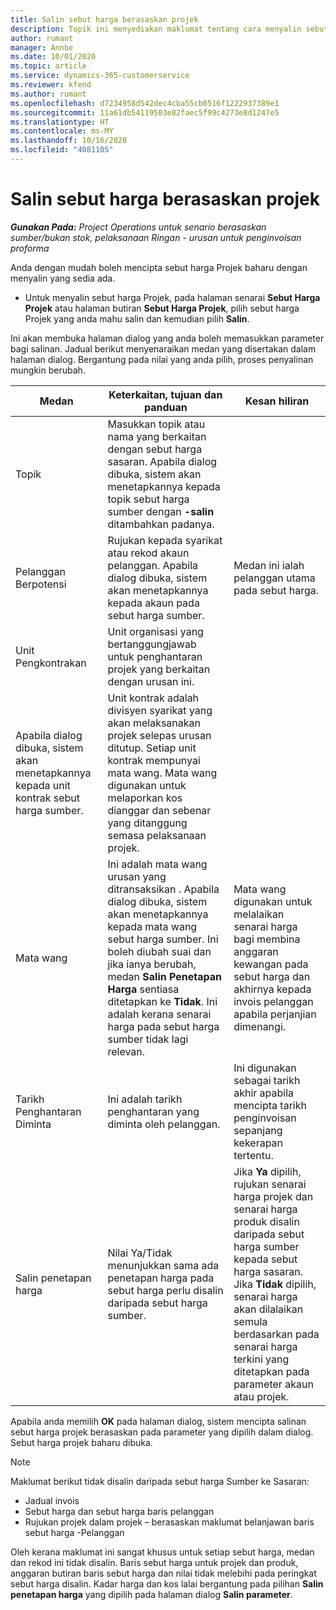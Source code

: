 ```yaml
---
title: Salin sebut harga berasaskan projek
description: Topik ini menyediakan maklumat tentang cara menyalin sebut harga berasaskan projek dalam Project Operations.
author: rumant
manager: Annbe
ms.date: 10/01/2020
ms.topic: article
ms.service: dynamics-365-customerservice
ms.reviewer: kfend
ms.author: rumant
ms.openlocfilehash: d7234958d542dec4cba55cb0516f1222937389e1
ms.sourcegitcommit: 11a61db54119503e82faec5f99c4273e8d1247e5
ms.translationtype: HT
ms.contentlocale: ms-MY
ms.lasthandoff: 10/16/2020
ms.locfileid: "4081105"
---
```

# <a name="copy-project-based-quotes"></a>Salin sebut harga berasaskan projek

_**Gunakan Pada:** Project Operations untuk senario berasaskan sumber/bukan stok, pelaksanaan Ringan - urusan untuk penginvoisan proforma_

Anda dengan mudah boleh mencipta sebut harga Projek baharu dengan menyalin yang sedia ada. 

- Untuk menyalin sebut harga Projek, pada halaman senarai **Sebut Harga Projek** atau halaman butiran **Sebut Harga Projek**, pilih sebut harga Projek yang anda mahu salin dan kemudian pilih **Salin**.

Ini akan membuka halaman dialog yang anda boleh memasukkan parameter bagi salinan. Jadual berikut menyenaraikan medan yang disertakan dalam halaman dialog. Bergantung pada nilai yang anda pilih, proses penyalinan mungkin berubah.

| **Medan** | **Keterkaitan, tujuan dan panduan** | **Kesan hiliran** |
| --- | --- | --- |
| Topik | Masukkan topik atau nama yang berkaitan dengan sebut harga sasaran. Apabila dialog dibuka, sistem akan menetapkannya kepada topik sebut harga sumber dengan **-salin** ditambahkan padanya. | |
| Pelanggan Berpotensi | Rujukan kepada syarikat atau rekod akaun pelanggan. Apabila dialog dibuka, sistem akan menetapkannya kepada akaun pada sebut harga sumber. | Medan ini ialah pelanggan utama pada sebut harga. |
| Unit Pengkontrakan | Unit organisasi yang bertanggungjawab untuk penghantaran projek yang berkaitan dengan urusan ini.
Apabila dialog dibuka, sistem akan menetapkannya kepada unit kontrak sebut harga sumber. | Unit kontrak adalah divisyen syarikat yang akan melaksanakan projek selepas urusan ditutup. Setiap unit kontrak mempunyai mata wang. Mata wang digunakan untuk melaporkan kos dianggar dan sebenar yang ditanggung semasa pelaksanaan projek. |
| Mata wang | Ini adalah mata wang urusan yang ditransaksikan . Apabila dialog dibuka, sistem akan menetapkannya kepada mata wang sebut harga sumber. Ini boleh diubah suai dan jika ianya berubah, medan **Salin Penetapan Harga** sentiasa ditetapkan ke **Tidak**. Ini adalah kerana senarai harga pada sebut harga sumber tidak lagi relevan. | Mata wang digunakan untuk melalaikan senarai harga bagi membina anggaran kewangan pada sebut harga dan akhirnya kepada invois pelanggan apabila perjanjian dimenangi. |
| Tarikh Penghantaran Diminta | Ini adalah tarikh penghantaran yang diminta oleh pelanggan. | Ini digunakan sebagai tarikh akhir apabila mencipta tarikh penginvoisan sepanjang kekerapan tertentu. |
| Salin penetapan harga | Nilai Ya/Tidak menunjukkan sama ada penetapan harga pada sebut harga perlu disalin daripada sebut harga sumber. | Jika **Ya** dipilih, rujukan senarai harga projek dan senarai harga produk disalin daripada sebut harga sumber kepada sebut harga sasaran. Jika **Tidak** dipilih, senarai harga akan dilalaikan semula berdasarkan pada senarai harga terkini yang ditetapkan pada parameter akaun atau projek. |

Apabila anda memilih **OK** pada halaman dialog, sistem mencipta salinan sebut harga projek berasaskan pada parameter yang dipilih dalam dialog. Sebut harga projek baharu dibuka. 

> [!NOTE]
> Maklumat berikut tidak disalin daripada sebut harga Sumber ke Sasaran:
>
> - Jadual invois
> - Sebut harga dan sebut harga baris pelanggan
> - Rujukan projek dalam projek – berasaskan maklumat belanjawan baris sebut harga -Pelanggan
>
>Oleh kerana maklumat ini sangat khusus untuk setiap sebut harga, medan dan rekod ini tidak disalin. Baris sebut harga untuk projek dan produk, anggaran butiran baris sebut harga dan nilai tidak melebihi pada peringkat sebut harga disalin. Kadar harga dan kos lalai bergantung pada pilihan **Salin penetapan harga** yang dipilih pada halaman dialog **Salin parameter**.
